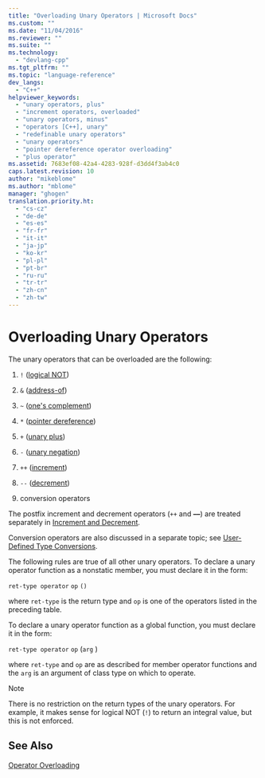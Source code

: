 ```yaml
---
title: "Overloading Unary Operators | Microsoft Docs"
ms.custom: ""
ms.date: "11/04/2016"
ms.reviewer: ""
ms.suite: ""
ms.technology: 
  - "devlang-cpp"
ms.tgt_pltfrm: ""
ms.topic: "language-reference"
dev_langs: 
  - "C++"
helpviewer_keywords: 
  - "unary operators, plus"
  - "increment operators, overloaded"
  - "unary operators, minus"
  - "operators [C++], unary"
  - "redefinable unary operators"
  - "unary operators"
  - "pointer dereference operator overloading"
  - "plus operator"
ms.assetid: 7683ef08-42a4-4283-928f-d3dd4f3ab4c0
caps.latest.revision: 10
author: "mikeblome"
ms.author: "mblome"
manager: "ghogen"
translation.priority.ht: 
  - "cs-cz"
  - "de-de"
  - "es-es"
  - "fr-fr"
  - "it-it"
  - "ja-jp"
  - "ko-kr"
  - "pl-pl"
  - "pt-br"
  - "ru-ru"
  - "tr-tr"
  - "zh-cn"
  - "zh-tw"
---
```

# Overloading Unary Operators
The unary operators that can be overloaded are the following:  
  
1.  `!` ([logical NOT](../cpp/logical-negation-operator-exclpt.md))  
  
2.  `&` ([address-of](../cpp/address-of-operator-amp.md))  
  
3.  `~` ([one's complement](../cpp/one-s-complement-operator-tilde.md))  
  
4.  `*` ([pointer dereference](../cpp/indirection-operator-star.md))  
  
5.  `+` ([unary plus](../cpp/additive-operators-plus-and.md))  
  
6.  `-` ([unary negation](../cpp/additive-operators-plus-and.md))  
  
7.  `++` ([increment](../cpp/prefix-increment-and-decrement-operators-increment-and-decrement.md))  
  
8.  `--` ([decrement](../cpp/prefix-increment-and-decrement-operators-increment-and-decrement.md))  
  
9. conversion operators  
  
 The postfix increment and decrement operators (`++` and **––**) are treated separately in [Increment and Decrement](../cpp/increment-and-decrement-operator-overloading-cpp.md).  
  
 Conversion operators are also discussed in a separate topic; see [User-Defined Type Conversions](../cpp/user-defined-type-conversions-cpp.md).  
  
 The following rules are true of all other unary operators. To declare a unary operator function as a nonstatic member, you must declare it in the form:  
  
 `ret-type operator` `op` `()`  
  
 where `ret-type` is the return type and `op` is one of the operators listed in the preceding table.  
  
 To declare a unary operator function as a global function, you must declare it in the form:  
  
 `ret-type operator` `op` (`arg` )  
  
 where `ret-type` and `op` are as described for member operator functions and the `arg` is an argument of class type on which to operate.  
  
> [!NOTE]
>  There is no restriction on the return types of the unary operators. For example, it makes sense for logical NOT (`!`) to return an integral value, but this is not enforced.  
  
## See Also  
 [Operator Overloading](../cpp/operator-overloading.md)